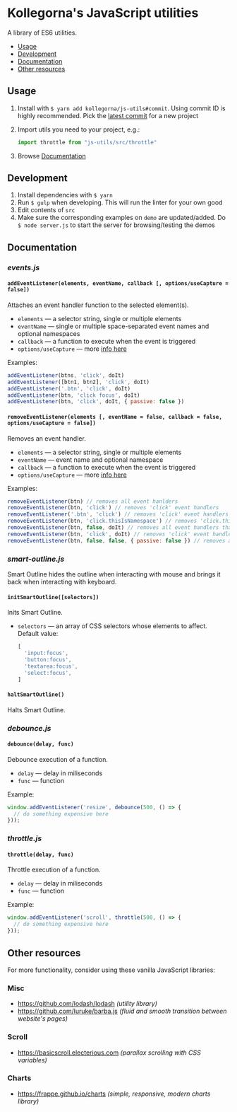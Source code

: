 # Kollegorna's JavaScript utilities

A library of ES6 utilities.

- [Usage](#usage)
- [Development](#development)
- [Documentation](#documentation)
- [Other resources](#other-resources)

## Usage

1. Install with `$ yarn add kollegorna/js-utils#commit`. Using commit ID is highly recommended. Pick the [latest commit](https://github.com/kollegorna/js-utils/commits/master) for a new project
2. Import utils you need to your project, e.g.:

    ```js
    import throttle from "js-utils/src/throttle"
    ```

3. Browse [Documentation](#documentation)

## Development

1. Install dependencies with `$ yarn`
2. Run `$ gulp` when developing. This will run the linter for your own good
3. Edit contents of `src`
4. Make sure the corresponding examples on `demo` are updated/added. Do `$ node server.js` to start the server for browsing/testing the demos

## Documentation

### _events.js_

#### `addEventListener(elements, eventName, callback [, options/useCapture = false])`

Attaches an event handler function to the selected element(s).
* `elements` — a selector string, single or multiple elements
* `eventName` — single or multiple space-separated event names and optional namespaces
* `callback` — a function to execute when the event is triggered
* `options/useCapture` — more [info here](https://developer.mozilla.org/en-US/docs/Web/API/EventTarget/addEventListener)

Examples:
```js
addEventListener(btns, 'click', doIt)
addEventListener([btn1, btn2], 'click', doIt)
addEventListener('.btn', 'click', doIt)
addEventListener(btn, 'click focus', doIt)
addEventListener(btn, 'click', doIt, { passive: false })
```

#### `removeEventListener(elements [, eventName = false, callback = false, options/useCapture = false])`

Removes an event handler.
* `elements` — a selector string, single or multiple elements
* `eventName` — event name and optional namespace
* `callback` — a function to execute when the event is triggered
* `options/useCapture` — more [info here](https://developer.mozilla.org/en-US/docs/Web/API/EventTarget/addEventListener)

Examples:
```js
removeEventListener(btn) // removes all event hanlders
removeEventListener(btn, 'click') // removes 'click' event handlers
removeEventListener('.btn', 'click') // removes 'click' event handlers
removeEventListener(btn, 'click.thisIsNamespace') // removes 'click.thisIsNamespace' event hanlders handlers
removeEventListener(btn, false, doIt) // removes all event handlers that are equal to 'doIt()'
removeEventListener(btn, 'click', doIt) // removes 'click' event handlers that are equal to 'doIt()'
removeEventListener(btn, false, false, { passive: false }) // removes all event handlers that were attached together with the exact provided options
```

### _smart-outline.js_

Smart Outline hides the outline when interacting with mouse and brings it back when interacting with keyboard.

#### `initSmartOutline([selectors])`

Inits Smart Outline.
* `selectors` — an array of CSS selectors whose elements to affect. Default value:

    ```js
    [
      'input:focus',
      'button:focus',
      'textarea:focus',
      'select:focus',
    ]
    ```

#### `haltSmartOutline()`

Halts Smart Outline.

### _debounce.js_

#### `debounce(delay, func)`

Debounce execution of a function.
* `delay` — delay in miliseconds
* `func` — function

Example:
```js
window.addEventListener('resize', debounce(500, () => {
  // do something expensive here
}));
```

### _throttle.js_

#### `throttle(delay, func)`

Throttle execution of a function.
* `delay` — delay in miliseconds
* `func` — function

Example:
```js
window.addEventListener('scroll', throttle(500, () => {
  // do something expensive here
}));
```

## Other resources

For more functionality, consider using these vanilla JavaScript libraries:

### Misc
* https://github.com/lodash/lodash _(utility library)_
* https://github.com/luruke/barba.js _(fluid and smooth transition between website's pages)_

### Scroll
* https://basicscroll.electerious.com _(parallax scrolling with CSS variables)_

### Charts
* https://frappe.github.io/charts _(simple, responsive, modern charts library)_
